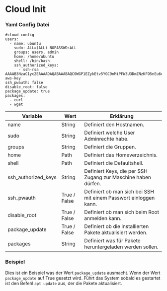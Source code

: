 # Cloud Init

### Yaml Config Datei
``` 
#cloud-config
users:
  - name: ubuntu
    sudo: ALL=(ALL) NOPASSWD:ALL
    groups: users, admin
    home: /home/ubuntu
    shell: /bin/bash
    ssh_authorized_keys:
      - ssh-rsa AAAAB3NzaC1yc2EAAAADAQABAAABAQC0WGP1EZykEtv5YGC9nMiPFW3U3DmZNzKFO5nEu6uozEHh4jLZzPNHSrfFTuQ2GnRDSt+XbOtTLdcj26+iPNiFoFha42aCIzYjt6V8Z+SQ9pzF4jPPzxwXfDdkEWylgoNnZ+4MG1lNFqa8aO7F62tX0Yj5khjC0Bs7Mb2cHLx1XZaxJV6qSaulDuBbLYe8QUZXkMc7wmob3PM0kflfolR3LE7LResIHWa4j4FL6r5cQmFlDU2BDPpKMFMGUfRSFiUtaWBNXFOWHQBC2+uKmuMPYP4vJC9sBgqMvPN/X2KyemqdMvdKXnCfrzadHuSSJYEzD64Cve5Zl9yVvY4AqyBD aws-key       
ssh_pwauth: false
disable_root: false 
package_update: true
packages:
  - curl 
  - wget 
```


| Variable            | Wert         | Erklärung                                                        |
| ------------------- | ------------ | ---------------------------------------------------------------- |
| name                | String       | Definiert den Hostnamen.                                         |
| sudo                | String       | Definiert welche User Adminrechte habe.                          |
| groups              | String       | Definiert die Gruppen.                                           |
| home                | Path         | Definiert das Homeverzeichnis.                                   |
| shell               | Path         | Definiert die Defaultshell.                                      |
| ssh_authorized_keys | String       | Definiert Keys, die per SSH Zugang zur Maschine haben dürfen.    |
| ssh_pwauth          | True / False | Definiert ob man sich bei SSH mit einem Passwort einloggen kann. |
| disable_root        | True / False | Definiert ob man sich beim Root anmelden kann.                   |
| package_update      | True / False | Definiert ob die installierten Pakete aktualisiert werden.       |
| packages            | String       | Definiert was für Pakete heruntergeladen werden sollen.          |

### Beispiel
Dies ist ein Beispiel was der Wert `package_update` ausmacht. Wenn der Wert `package_update` auf True gesetzt wird. Führt das System sobald es gestartet ist den Befehl `apt update` aus, der die Pakete aktualisiert. 